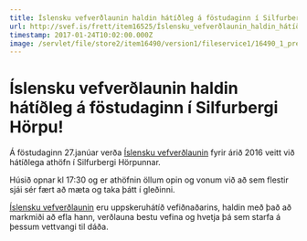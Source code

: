 ```yaml
---
title: Íslensku vefverðlaunin haldin hátíðleg á föstudaginn í Silfurbergi Hörpu!
url: http://svef.is/frett/item16525/Íslensku_vefverðlaunin_haldin_hátíðleg_á_föstudaginn_í_Silfurbergi_Hörpu!
timestamp: 2017-01-24T10:02:00.000Z
image: /servlet/file/store2/item16490/version1/fileservice1/16490_1_preview.jpg
---
```


# Íslensku vefverðlaunin haldin hátíðleg á föstudaginn í Silfurbergi Hörpu!

Á föstudaginn 27.janúar verða [Íslensku vefverðlaunin](https://www.facebook.com/events/1822973447990663/) fyrir árið 2016 veitt við hátíðlega athöfn í Silfurbergi Hörpunnar.

Húsið opnar kl 17:30 og er athöfnin öllum opin og vonum við að sem flestir sjái sér fært að mæta og taka þátt í gleðinni.

[Íslensku vefverðlaunin](https://www.vefverdlaun.is) eru uppskeruhátíð vefiðnaðarins, haldin með það að markmiði að efla hann, verðlauna bestu vefina og hvetja þá sem starfa á þessum vettvangi til dáða.
